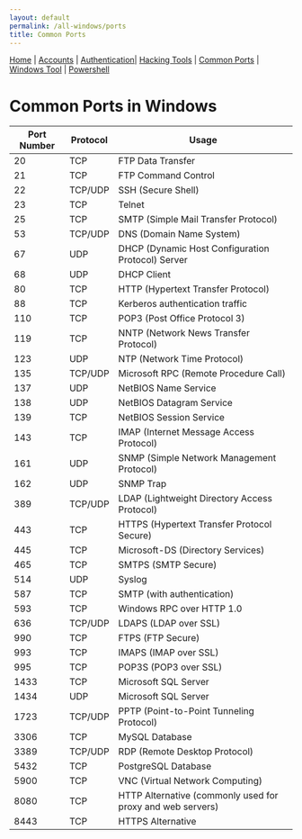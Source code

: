 ```yaml
---
layout: default
permalink: /all-windows/ports
title: Common Ports
---
```


[Home](index.md) | [Accounts](account.md) | [Authentication](authentication.md)| [Hacking Tools](tools.md) | [Common Ports](ports.md) | [Windows Tool](windowstool.md) | [Powershell](powershell.md)

# Common Ports in Windows

| **Port Number** | **Protocol** | **Usage**                                                   |
|-----------------|--------------|-------------------------------------------------------------|
| 20              | TCP          | FTP Data Transfer                                           |
| 21              | TCP          | FTP Command Control                                         |
| 22              | TCP/UDP      | SSH (Secure Shell)                                          |
| 23              | TCP          | Telnet                                                      |
| 25              | TCP          | SMTP (Simple Mail Transfer Protocol)                        |
| 53              | TCP/UDP      | DNS (Domain Name System)                                    |
| 67              | UDP          | DHCP (Dynamic Host Configuration Protocol) Server           |
| 68              | UDP          | DHCP Client                                                 |
| 80              | TCP          | HTTP (Hypertext Transfer Protocol)                          |
| 88              | TCP          | Kerberos authentication traffic                             |
| 110             | TCP          | POP3 (Post Office Protocol 3)                               |
| 119             | TCP          | NNTP (Network News Transfer Protocol)                       |
| 123             | UDP          | NTP (Network Time Protocol)                                 |
| 135             | TCP/UDP      | Microsoft RPC (Remote Procedure Call)                       |
| 137             | UDP          | NetBIOS Name Service                                        |
| 138             | UDP          | NetBIOS Datagram Service                                    |
| 139             | TCP          | NetBIOS Session Service                                     |
| 143             | TCP          | IMAP (Internet Message Access Protocol)                     |
| 161             | UDP          | SNMP (Simple Network Management Protocol)                   |
| 162             | UDP          | SNMP Trap                                                   |
| 389             | TCP/UDP      | LDAP (Lightweight Directory Access Protocol)                |
| 443             | TCP          | HTTPS (Hypertext Transfer Protocol Secure)                  |
| 445             | TCP          | Microsoft-DS (Directory Services)                           |
| 465             | TCP          | SMTPS (SMTP Secure)                                         |
| 514             | UDP          | Syslog                                                      |
| 587             | TCP          | SMTP (with authentication)                                  |
| 593             | TCP          | Windows RPC over HTTP 1.0                                   |
| 636             | TCP/UDP      | LDAPS (LDAP over SSL)                                       |
| 990             | TCP          | FTPS (FTP Secure)                                           |
| 993             | TCP          | IMAPS (IMAP over SSL)                                       |
| 995             | TCP          | POP3S (POP3 over SSL)                                       |
| 1433            | TCP          | Microsoft SQL Server                                        |
| 1434            | UDP          | Microsoft SQL Server                                        |
| 1723            | TCP/UDP      | PPTP (Point-to-Point Tunneling Protocol)                    |
| 3306            | TCP          | MySQL Database                                              |
| 3389            | TCP/UDP      | RDP (Remote Desktop Protocol)                               |
| 5432            | TCP          | PostgreSQL Database                                         |
| 5900            | TCP          | VNC (Virtual Network Computing)                             |
| 8080            | TCP          | HTTP Alternative (commonly used for proxy and web servers)  |
| 8443            | TCP          | HTTPS Alternative                                           |

